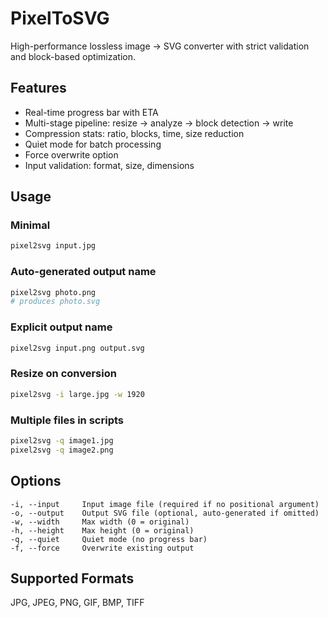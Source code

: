 # PixelToSVG

High-performance lossless image → SVG converter with strict validation and block-based optimization.

## Features

- Real-time progress bar with ETA  
- Multi-stage pipeline: resize → analyze → block detection → write  
- Compression stats: ratio, blocks, time, size reduction  
- Quiet mode for batch processing  
- Force overwrite option  
- Input validation: format, size, dimensions  

## Usage

### Minimal
```bash
pixel2svg input.jpg
```

### Auto-generated output name
```bash
pixel2svg photo.png
# produces photo.svg
```

### Explicit output name
```bash
pixel2svg input.png output.svg
```

### Resize on conversion
```bash
pixel2svg -i large.jpg -w 1920
```

### Multiple files in scripts
```bash
pixel2svg -q image1.jpg
pixel2svg -q image2.png
```

## Options
```
-i, --input     Input image file (required if no positional argument)
-o, --output    Output SVG file (optional, auto-generated if omitted)
-w, --width     Max width (0 = original)
-h, --height    Max height (0 = original)
-q, --quiet     Quiet mode (no progress bar)
-f, --force     Overwrite existing output
```

## Supported Formats
JPG, JPEG, PNG, GIF, BMP, TIFF